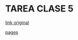 # TAREA CLASE 5

[link original](https://www.tycsports.com/estados-unidos/nba/divertida-reaparicion-gregg-popovich-junto-manu-ginobili-ahora-soy-jefe-id655369.html)

[pages](https://mateosforza.github.io/D.A.W/tareaClase5)
